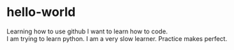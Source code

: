 # hello-world
Learning how to use github
I want to learn how to code.  
I am trying to learn python.
I am a very slow learner.
Practice makes perfect.
